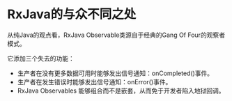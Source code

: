 # RxJava的与众不同之处

从纯Java的观点看，RxJava Observable类源自于经典的Gang Of Four的观察者模式。

它添加三个失去的功能：

* 生产者在没有更多数据可用时能够发出信号通知：onCompleted()事件。
* 生产者在发生错误时能够发出信号通知：onError()事件。
* RxJava Observables 能够组合而不是嵌套，从而免于开发者陷入地狱回调。
